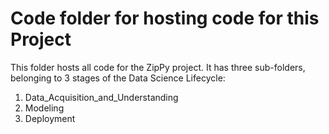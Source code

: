 # Code folder for hosting code for this Project

This folder hosts all code for the ZipPy project. It has three sub-folders, belonging to 3 stages of the Data Science Lifecycle:

1. Data_Acquisition_and_Understanding
2. Modeling
3. Deployment
